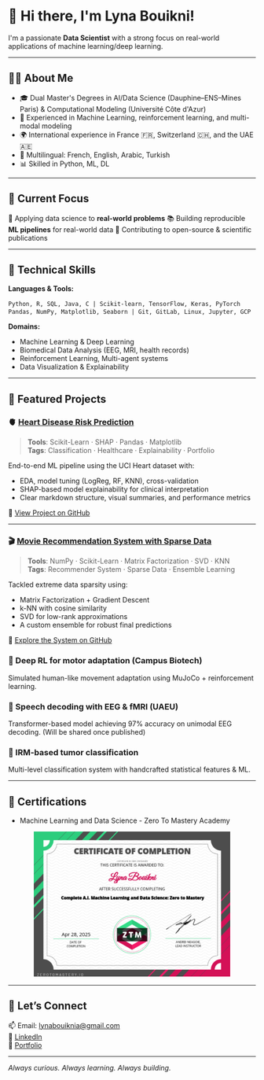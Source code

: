 
# 👋 Hi there, I'm **Lyna Bouikni**!

I'm a passionate **Data Scientist** with a strong focus on real-world applications of machine learning/deep learning. 

---

## 👩‍💻 About Me

- 🎓 Dual Master's Degrees in AI/Data Science (Dauphine–ENS–Mines Paris) & Computational Modeling (Université Côte d'Azur)
- 🧠 Experienced in Machine Learning, reinforcement learning, and multi-modal modeling
- 🌍 International experience in France 🇫🇷, Switzerland 🇨🇭, and the UAE 🇦🇪
- 💬 Multilingual: French, English, Arabic, Turkish
- 📊 Skilled in Python, ML, DL

---

## 🚀 Current Focus

🔭 Applying data science to **real-world problems** 
📚 Building reproducible **ML pipelines** for real-world data
📝 Contributing to open-source & scientific publications

---

## 🧠 Technical Skills

**Languages & Tools:**

```text
Python, R, SQL, Java, C | Scikit-learn, TensorFlow, Keras, PyTorch
Pandas, NumPy, Matplotlib, Seaborn | Git, GitLab, Linux, Jupyter, GCP
```

**Domains:**

- Machine Learning & Deep Learning
- Biomedical Data Analysis (EEG, MRI, health records)
- Reinforcement Learning, Multi-agent systems
- Data Visualization & Explainability

---

## 📂 Featured Projects

### 🫀 [Heart Disease Risk Prediction](https://github.com/LynaBouikni/Heart-Disease-Prediction)  
> **Tools**: Scikit-Learn · SHAP · Pandas · Matplotlib  
> **Tags**: Classification · Healthcare · Explainability · Portfolio

End-to-end ML pipeline using the UCI Heart dataset with:
- EDA, model tuning (LogReg, RF, KNN), cross-validation
- SHAP-based model explainability for clinical interpretation
- Clear markdown structure, visual summaries, and performance metrics

📌 [View Project on GitHub](https://github.com/LynaBouikni/Heart-Disease-Prediction)

------

### 🎬 [Movie Recommendation System with Sparse Data](https://github.com/LynaBouikni/Movie-Recommendation-System-with-Sparse-Data)  
> **Tools**: NumPy · Scikit-Learn · Matrix Factorization · SVD · KNN  
> **Tags**: Recommender System · Sparse Data · Ensemble Learning

Tackled extreme data sparsity using:
- Matrix Factorization + Gradient Descent  
- k-NN with cosine similarity  
- SVD for low-rank approximations  
- A custom ensemble for robust final predictions  

📌 [Explore the System on GitHub](https://github.com/LynaBouikni/Movie-Recommendation-System-with-Sparse-Data)


### 🧠 Deep RL for motor adaptation (Campus Biotech)
Simulated human-like movement adaptation using MuJoCo + reinforcement learning.

### 🧠 Speech decoding with EEG & fMRI (UAEU)
Transformer-based model achieving 97% accuracy on unimodal EEG decoding. (Will be shared once published)

### 🧮 IRM-based tumor classification
Multi-level classification system with handcrafted statistical features & ML.

---

## 🧾 Certifications

- Machine Learning and Data Science - Zero To Mastery Academy

<p align="center">
  <img src="./Zero_to_mastery_DSandML.png" alt="Zero to Mastery Certificate" width="400">
</p>



---

## 🤝 Let’s Connect

📫 Email: [lynabouiknia@gmail.com](mailto:lynabouiknia@gmail.com)  
🔗 [LinkedIn](https://linkedin.com/in/lyna-b-231a41126)  
📁 [Portfolio]()

---

_Always curious. Always learning. Always building._


<!--
**LynaBouikni/LynaBouikni** is a ✨ _special_ ✨ repository because its `README.md` (this file) appears on your GitHub profile.

Here are some ideas to get you started:

- 🔭 I’m currently working on ...
- 🌱 I’m currently learning ...
- 👯 I’m looking to collaborate on ...
- 🤔 I’m looking for help with ...
- 💬 Ask me about ...
- 📫 How to reach me: ...
- 😄 Pronouns: ...
- ⚡ Fun fact: ...
-->
